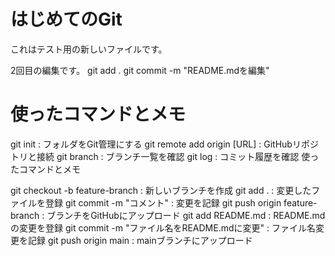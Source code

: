 # はじめてのGit
これはテスト用の新しいファイルです。

2回目の編集です。
git add .
git commit -m "README.mdを編集"

# 使ったコマンドとメモ

git init : フォルダをGit管理にする
git remote add origin [URL] : GitHubリポジトリと接続
git branch : ブランチ一覧を確認
git log : コミット履歴を確認
使ったコマンドとメモ

git checkout -b feature-branch : 新しいブランチを作成
git add . : 変更したファイルを登録
git commit -m "コメント" : 変更を記録
git push origin feature-branch : ブランチをGitHubにアップロード
git add README.md : README.mdの変更を登録
git commit -m "ファイル名をREADME.mdに変更" : ファイル名変更を記録
git push origin main : mainブランチにアップロード
